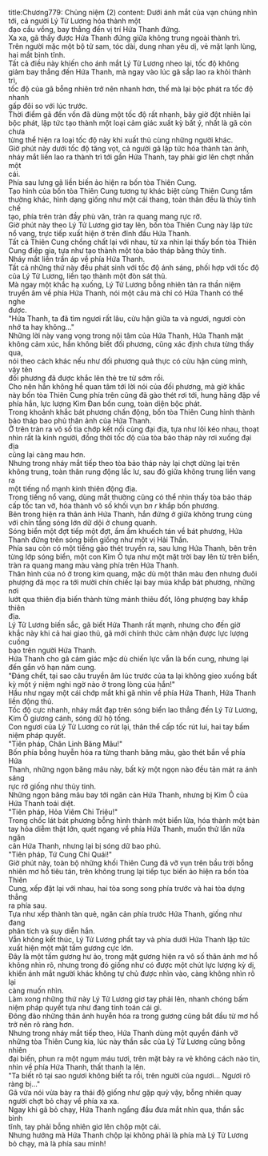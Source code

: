 title:Chương779: Chủng niệm (2)
content:
Dưới ánh mắt của vạn chúng nhìn tới, cả người Lý Tử Lương hóa thành một<br>đạo cầu vồng, bay thẳng đến vị trí Hứa Thanh đứng.<br>Xa xa, gã thấy được Hứa Thanh đứng giữa không trung ngoài thành trì.<br>Trên người mặc một bộ tử sam, tóc dài, dung nhan yêu dị, vẻ mặt lạnh lùng,<br>hai mắt bình tĩnh.<br>Tất cả điều này khiến cho ánh mắt Lý Tử Lương nheo lại, tốc độ không<br>giảm bay thẳng đến Hứa Thanh, mà ngay vào lúc gã sắp lao ra khỏi thành trì,<br>tốc độ của gã bỗng nhiên trở nên nhanh hơn, thế mà lại bộc phát ra tốc độ nhanh<br>gấp đôi so với lúc trước.<br>Thời điểm gã đến vốn đã dùng một tốc độ rất nhanh, bây giờ đột nhiên lại<br>bộc phát, lập tức tạo thành một loại cảm giác xuất kỳ bất ý, nhất là gã còn chưa<br>từng thể hiện ra loại tốc độ này khi xuất thủ cùng những người khác.<br>Giờ phút này dưới tốc độ tăng vọt, cả người gã lập tức hóa thành tàn ảnh,<br>nháy mắt liền lao ra thành trì tới gần Hứa Thanh, tay phải giơ lên chợt nhấn một<br>cái.<br>Phía sau lưng gã liền biến ảo hiện ra bốn tòa Thiên Cung.<br>Tạo hình của bốn tòa Thiên Cung tương tự khác biệt cùng Thiên Cung tầm<br>thường khác, hình dạng giống như một cái thang, toàn thân đều là thủy tinh chế<br>tạo, phía trên tràn đầy phù văn, tràn ra quang mang rực rỡ.<br>Giờ phút này theo Lý Tử Lương giơ tay lên, bốn tòa Thiên Cung này lập tức<br>nổ vang, trực tiếp xuất hiện ở trên đỉnh đầu Hứa Thanh.<br>Tất cả Thiên Cung chồng chất lại với nhau, từ xa nhìn lại thấy bốn tòa Thiên<br>Cung điệp gia, tựa như tạo thành một tòa bảo tháp bằng thủy tinh.<br>Nháy mắt liền trấn áp về phía Hứa Thanh.<br>Tất cả những thứ này đều phát sinh với tốc độ ánh sáng, phối hợp với tốc độ<br>của Lý Tử Lương, liền tạo thành một đòn sát thủ.<br>Mà ngay một khắc hạ xuống, Lý Tử Lương bỗng nhiên tản ra thần niệm<br>truyền âm về phía Hứa Thanh, nói một câu mà chỉ có Hứa Thanh có thể nghe<br>được.<br>"Hứa Thanh, ta đã tìm ngươi rất lâu, cừu hận giữa ta và ngươi, ngươi còn<br>nhớ ta hay không..."<br>Những lời này vang vọng trong nội tâm của Hứa Thanh, Hứa Thanh mặt<br>không cảm xúc, hắn không biết đối phương, cũng xác định chưa từng thấy qua,<br>nói theo cách khác nếu như đối phương quả thực có cừu hận cùng mình, vậy tên<br>đối phương đã được khắc lên thẻ tre từ sớm rồi.<br>Cho nên hắn không hề quan tâm tới lời nói của đối phương, mà giờ khắc<br>này bốn tòa Thiên Cung phía trên cũng đã gào thét rơi tới, hung hăng đập về<br>phía hắn, lực lượng Kim Đan bốn cung, toàn diện bộc phát.<br>Trong khoảnh khắc bát phương chấn động, bốn tòa Thiên Cung hình thành<br>bảo tháp bao phủ thân ảnh của Hứa Thanh.<br>Ở trên tràn ra vô số tia chớp kết nối cùng đại địa, tựa như lôi kéo nhau, thoạt<br>nhìn rất là kinh người, đồng thời tốc độ của tòa bảo tháp này rơi xuống đại địa<br>cũng lại càng mau hơn.<br>Nhưng trong nháy mắt tiếp theo tòa bảo tháp này lại chợt dừng lại trên<br>không trung, toàn thân rung động lắc lư, sau đó giữa không trung liền vang ra<br>một tiếng nổ mạnh kinh thiên động địa.<br>Trong tiếng nổ vang, dùng mắt thường cũng có thể nhìn thấy tòa bảo tháp<br>cấp tốc tan vỡ, hóa thành vô số khối vụn b*n r* khắp bốn phương.<br>Bên trong hiện ra thân ảnh Hứa Thanh, hắn đứng ở giữa không trung cùng<br>với chín tầng sóng lớn dữ dội ở chung quanh.<br>Sóng biển một đợt tiếp một đợt, ầm ầm khuếch tán về bát phương, Hứa<br>Thanh đứng trên sóng biển giống như một vị Hải Thần.<br>Phía sau còn có một tiếng gào thét truyền ra, sau lưng Hứa Thanh, bên trên<br>từng lớp sóng biển, một con Kim Ô tựa như một mặt trời bay lên từ trên biển,<br>tràn ra quang mang màu vàng phía trên Hứa Thanh.<br>Thân hình của nó ở trong kim quang, mặc dù một thân màu đen nhưng đuôi<br>phượng đã mọc ra tới mười chín chiếc lại bay múa khắp bát phương, những nơi<br>lướt qua thiên địa biến thành từng mảnh thiêu đốt, lông phượng bay khắp thiên<br>địa.<br>Lý Tử Lương biến sắc, gã biết Hứa Thanh rất mạnh, nhưng cho đến giờ<br>khắc này khi cả hai giao thủ, gã mới chính thức cảm nhận được lực lượng cuồng<br>bạo trên người Hứa Thanh.<br>Hứa Thanh cho gã cảm giác mặc dù chiến lực vẫn là bốn cung, nhưng lại<br>đến gần vô hạn năm cung.<br>"Đáng chết, tại sao câu truyền âm lúc trước của ta lại không gieo xuống bất<br>kỳ một ý niệm nghi ngờ nào ở trong lòng của hắn!"<br>Hầu như ngay một cái chớp mắt khi gã nhìn về phía Hứa Thanh, Hứa Thanh<br>liền động thủ.<br>Tốc độ cực nhanh, nháy mắt đạp trên sóng biển lao thẳng đến Lý Tử Lương,<br>Kim Ô giương cánh, sóng dữ hộ tống.<br>Con ngươi của Lý Tử Lương co rút lại, thân thể cấp tốc rút lui, hai tay bấm<br>niệm pháp quyết.<br>"Tiên pháp, Chân Linh Băng Mâu!"<br>Bốn phía bỗng huyễn hóa ra từng thanh băng mâu, gào thét bắn về phía Hứa<br>Thanh, những ngọn băng mâu này, bất kỳ một ngọn nào đều tản mát ra ánh sáng<br>rực rỡ giống như thủy tinh.<br>Những ngọn băng mâu bay tới ngăn cản Hứa Thanh, nhưng bị Kim Ô của<br>Hứa Thanh toái diệt.<br>"Tiên pháp, Hỏa Viêm Chi Triệu!"<br>Trong chốc lát bát phương bỗng hình thành một biển lửa, hóa thành một bàn<br>tay hỏa diễm thật lớn, quét ngang về phía Hứa Thanh, muốn thử lần nữa ngăn<br>cản Hứa Thanh, nhưng lại bị sóng dữ bao phủ.<br>"Tiên pháp, Tứ Cung Chi Quái!"<br>Giờ phút này, toàn bộ những khối Thiên Cung đã vỡ vụn trên bầu trời bỗng<br>nhiên mơ hồ tiêu tán, trên không trung lại tiếp tục biến ảo hiện ra bốn tòa Thiên<br>Cung, xếp đặt lại với nhau, hai tòa song song phía trước và hai tòa dựng thẳng<br>ra phía sau.<br>Tựa như xếp thành tàn quẻ, ngăn cản phía trước Hứa Thanh, giống như đang<br>phân tích và suy diễn hắn.<br>Vẫn không kết thúc, Lý Tử Lương phất tay và phía dưới Hứa Thanh lập tức<br>xuất hiện một mặt tấm gương cực lớn.<br>Đây là một tấm gương hư ảo, trong mặt gương hiện ra vô số thân ảnh mơ hồ<br>không nhìn rõ, nhưng trong đó giống như có được một chút lực lượng kỳ dị,<br>khiến ánh mắt người khác không tự chủ được nhìn vào, càng không nhìn rõ lại<br>càng muốn nhìn.<br>Làm xong những thứ này Lý Tử Lương giơ tay phải lên, nhanh chóng bấm<br>niệm pháp quyết tựa như đang tính toán cái gì.<br>Đông đảo những thân ảnh huyễn hóa ra trong gương cũng bắt đầu từ mơ hồ<br>trở nên rõ ràng hơn.<br>Nhưng trong nháy mắt tiếp theo, Hứa Thanh dùng một quyền đánh vỡ<br>những tòa Thiên Cung kia, lúc này thần sắc của Lý Tử Lương cũng bỗng nhiên<br>đại biến, phun ra một ngụm máu tươi, trên mặt bày ra vẻ không cách nào tin,<br>nhìn về phía Hứa Thanh, thất thanh la lên.<br>"Ta biết rõ tại sao ngươi không biết ta rồi, trên người của ngươi... Ngươi rõ<br>ràng bị..."<br>Gã vừa nói vừa bày ra thái độ giống như gặp quỷ vậy, bỗng nhiên quay<br>người chợt bỏ chạy về phía xa xa.<br>Ngay khi gã bỏ chạy, Hứa Thanh ngẩng đầu đưa mắt nhìn qua, thần sắc bình<br>tĩnh, tay phải bỗng nhiên giơ lên chộp một cái.<br>Nhưng hướng mà Hứa Thanh chộp lại không phải là phía mà Lý Tử Lương<br>bỏ chạy, mà là phía sau mình!